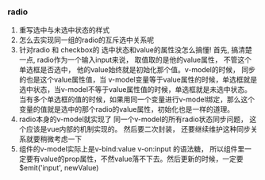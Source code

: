 ### radio
1. 重写选中与未选中状态的样式
2. 怎么去实现同一组的radio的互斥选中关系呢
3. 针对radio 和 checkbox的 选中状态和value的属性没怎么搞懂!
   首先, 搞清楚一点, radio作为一个输入input来说， 取值取的是他的value属性， 不管这个单选框是否选中， 他的value始终就是初始化那个值。v-model的时候， 同步的也是这个value属性值，当
   v-model变量等于value属性的时候，单选框就是选中状态，当v-model不等于value属性值的时候，单选框就是未选中状态。当有多个单选框的值的时候，如果用同一个变量进行v-model绑定，那么这个
   变量的值就是选中的那个radio的value属性，初始化也是一样的道理。
4. radio本身的v-model就实现了 同一个v-model的所有radio状态同步问题， 这个应该是vue内部的机制实现的。 然后要二次封装， 还要继续维护这种同步关系就要稍微考虑一下
5. 组件的v-model实际上是v-bind:value v-on:input 的语法糖， 所以组件里一定要有value的prop属性，不然value落不下去。然后更新的时候，一定要 $emit('input', newValue)